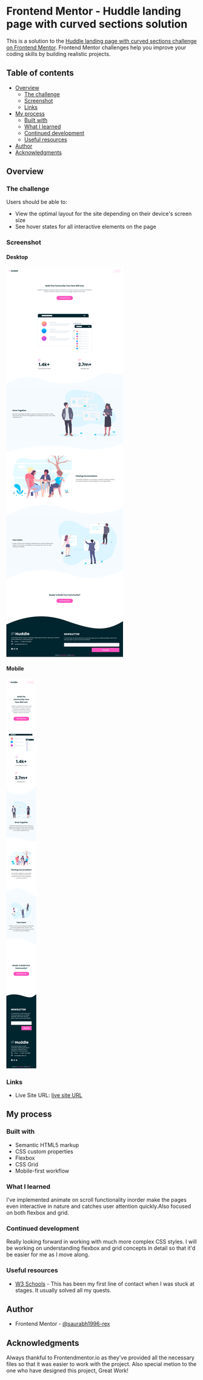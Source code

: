 # Frontend Mentor - Huddle landing page with curved sections solution

This is a solution to the [Huddle landing page with curved sections challenge on Frontend Mentor](https://www.frontendmentor.io/challenges/huddle-landing-page-with-curved-sections-5ca5ecd01e82137ec91a50f2). Frontend Mentor challenges help you improve your coding skills by building realistic projects.

## Table of contents

- [Overview](#overview)
  - [The challenge](#the-challenge)
  - [Screenshot](#screenshot)
  - [Links](#links)
- [My process](#my-process)
  - [Built with](#built-with)
  - [What I learned](#what-i-learned)
  - [Continued development](#continued-development)
  - [Useful resources](#useful-resources)
- [Author](#author)
- [Acknowledgments](#acknowledgments)

## Overview

### The challenge

Users should be able to:

- View the optimal layout for the site depending on their device's screen size
- See hover states for all interactive elements on the page

### Screenshot

#### Desktop

![Desktop Screen](./images/screen-desktop.png)

#### Mobile

![Mobile Screen](./images/screen-mobile.png)

### Links

- Live Site URL: [live site URL](https://saurabh1996-rex.github.io/Huddle-landingpage/)

## My process

### Built with

- Semantic HTML5 markup
- CSS custom properties
- Flexbox
- CSS Grid
- Mobile-first workflow

### What I learned

I've implemented animate on scroll functionality inorder make the pages even interactive in nature and catches user attention quickly.Also focused on both flexbox and grid.

### Continued development

Really looking forward in working with much more complex CSS styles. I will be working on understanding flexbox and grid concepts in detail so that it'd be easier for me as I move along.

### Useful resources

- [W3 Schools](https://www.w3schools.com/) - This has been my first line of contact when I was stuck at stages. It usually solved all my quests.

## Author

- Frontend Mentor - [@saurabh1996-rex](https://www.frontendmentor.io/profile/saurabh1996-rex)

## Acknowledgments

Always thankful to Frontendmentor.io as they've provided all the necessary files so that it was easier to work with the project. Also special metion to the one who have designed this project, Great Work!

